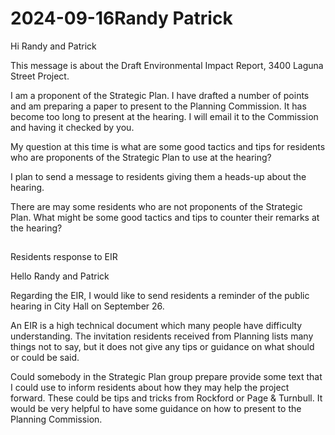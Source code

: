 # 2024-09-16Randy Patrick

Hi Randy and Patrick

This message is about the Draft Environmental Impact Report, 3400 Laguna Street Project.

I am a proponent of the Strategic Plan. I have drafted a number of points and am preparing a paper to present to the Planning Commission. It has become too long to present at the hearing. I will email it to the Commission and having it checked by you.

My question at this time is what are some good tactics and tips for residents who are proponents of the Strategic Plan to use at the hearing?

I plan to send a message to residents giving them a heads-up about the hearing.

There are may some residents who are not proponents of the Strategic Plan. What might be some good tactics and tips to counter their remarks at the hearing?


##

Residents response to EIR

Hello Randy and Patrick

Regarding the EIR, I would like to send residents a reminder of the public hearing in City Hall on September 26.

An EIR is a high technical document which many people have difficulty understanding. The invitation residents received from Planning lists many things not to say, but it does not give any tips or guidance on what should or could be said.

Could somebody in the Strategic Plan group prepare provide some text that I could use to inform residents about how they may help the project forward. These could be tips and tricks from Rockford or Page & Turnbull. It would be very helpful to have some guidance on how to present to the Planning Commission.



